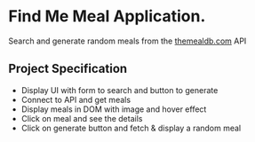 # Find Me Meal Application.

Search and generate random meals from the [themealdb.com](https://www.themealdb.com) API

## Project Specification

- Display UI with form to search and button to generate
- Connect to API and get meals
- Display meals in DOM with image and hover effect
- Click on meal and see the details
- Click on generate button and fetch & display a random meal
